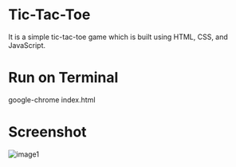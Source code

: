 # Tic-Tac-Toe
It is a simple tic-tac-toe game which is built using HTML, CSS, and JavaScript.


# Run on Terminal 
google-chrome index.html


# Screenshot
![image1](https://user-images.githubusercontent.com/71876073/172549595-45b1b148-3304-49e1-ac88-43f26fc2625c.png)
